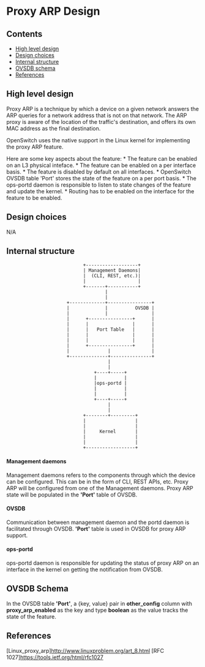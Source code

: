 # Proxy ARP Design

## Contents
   - [High level design](#high-level-design)
   - [Design choices](#design-choices)
   - [Internal structure](#internal-structure)
   - [OVSDB schema](#ovsdb-schema)
   - [References](#references)


## High level design
Proxy ARP is a technique by which a device on a given network answers the ARP queries for a network address that is not on that network. The ARP proxy is aware of the location of the traffic's destination, and offers its own MAC address as the final destination.

OpenSwitch uses the native support in the Linux kernel for implementing the proxy ARP feature.

Here are some key aspects about the feature:
        * The feature can be enabled on an L3 physical inteface.
	* The feature can be enabled on a per interface basis.
	* The feature is disabled by default on all interfaces.
	* OpenSwitch OVSDB table 'Port' stores the state of the feature on a per port basis.
	* The ops-portd daemon is responsible to listen to state changes of the feature and update the kernel.
	* Routing has to be enabled on the interface for the feature to be enabled.

## Design choices
N/A

## Internal structure
```ditaa
                            +-------------------+
                            | Management Daemons|
                            |  (CLI, REST, etc.)|
                            |                   |
                            +-------+-----------+
                                    |
                                    |
                      +-------------+----------------+
                      |             |          OVSDB |
                      |             |                |
                      |      +----------------+      |
                      |      |                |      |
                      |      |   Port Table   |      |
                      |      |                |      |
                      |      |                |      |
                      |      +----------------+      |
                      |              |               |
                      +--------------+---------------+
                                     |
                                     |
                                +----+-----+
                                |          |
                                |ops-portd |
                                |          |
                                |          |
                                +----+-----+
                                     |
                                     |
                            +--------+---------+
                            |                  |
                            |                  |
                            |     Kernel       |
                            |                  |
                            |                  |
                            +------------------+

```

#### Management daemons
Management daemons refers to the components through which the device can be configured. This can be in the form of CLI, REST APIs, etc. Proxy ARP will be configured from one of the Management daemons. Proxy ARP state will be populated in the **'Port'** table of OVSDB.

#### OVSDB
Communication between management daemon and the portd daemon is facilitated through OVSDB. **'Port'** table is used in OVSDB for proxy ARP support.

#### ops-portd
ops-portd daemon is responsible for updating the status of proxy ARP on an interface in the kernel on getting the notification from OVSDB.

## OVSDB Schema
In the OVSDB table **'Port'**, a {key, value} pair in **other_config** column with **proxy_arp_enabled** as the key and type **boolean** as the value tracks the state of the feature.

## References
[Linux_proxy_arp]http://www.linuxproblem.org/art_8.html
[RFC 1027]https://tools.ietf.org/html/rfc1027
